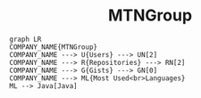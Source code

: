 <h1 align="center">MTNGroup</h1>

```mermaid
graph LR
COMPANY_NAME{MTNGroup}
COMPANY_NAME ---> U{Users} ---> UN[2]
COMPANY_NAME ---> R{Repositories} ---> RN[2]
COMPANY_NAME ---> G{Gists} ---> GN[0]
COMPANY_NAME ---> ML{Most Used<br>Languages}
ML --> Java[Java]
```
